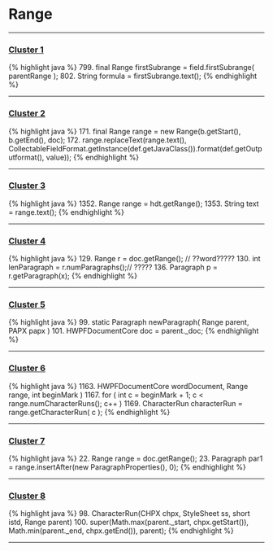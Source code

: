 # Range

***

### [Cluster 1](./1)
{% highlight java %}
799. final Range firstSubrange = field.firstSubrange( parentRange );
802.     String formula = firstSubrange.text();
{% endhighlight %}

***

### [Cluster 2](./2)
{% highlight java %}
171. final Range range = new Range(b.getStart(), b.getEnd(), doc);
172. range.replaceText(range.text(), CollectableFieldFormat.getInstance(def.getJavaClass()).format(def.getOutputformat(), value));
{% endhighlight %}

***

### [Cluster 3](./3)
{% highlight java %}
1352. Range range = hdt.getRange();
1353. String text = range.text();
{% endhighlight %}

***

### [Cluster 4](./4)
{% highlight java %}
129. Range r = doc.getRange(); // ??word?????
130. int lenParagraph = r.numParagraphs();// ?????
136.   Paragraph p = r.getParagraph(x);
{% endhighlight %}

***

### [Cluster 5](./5)
{% highlight java %}
99. static Paragraph newParagraph( Range parent, PAPX papx )
101.     HWPFDocumentCore doc = parent._doc;
{% endhighlight %}

***

### [Cluster 6](./6)
{% highlight java %}
1163.     HWPFDocumentCore wordDocument, Range range, int beginMark )
1167. for ( int c = beginMark + 1; c < range.numCharacterRuns(); c++ )
1169.     CharacterRun characterRun = range.getCharacterRun( c );
{% endhighlight %}

***

### [Cluster 7](./7)
{% highlight java %}
22. Range range = doc.getRange();
23. Paragraph par1 = range.insertAfter(new ParagraphProperties(), 0);
{% endhighlight %}

***

### [Cluster 8](./8)
{% highlight java %}
98. CharacterRun(CHPX chpx, StyleSheet ss, short istd, Range parent)
100.   super(Math.max(parent._start, chpx.getStart()), Math.min(parent._end, chpx.getEnd()), parent);
{% endhighlight %}

***

